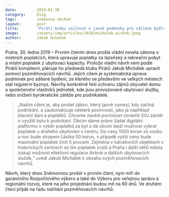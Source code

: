 ```yaml
---
date:         2019-01-30
category:     blog
tags:         sněmovna obchod
layout:       post
title:        "Piráti budou usilovat o jasné podmínky pro sdílené bydlení"
image:        /assets/img/articles/2018/michalek-airbnb.jpeg
author:       Jakub Dušánek
---
```

 

Praha, 30. ledna 2019 – Prvním čtením dnes prošla vládní novela zákona o místních poplatcích, která upravuje poplatky za lázeňský a rekreační pobyt a místní poplatek z ubytovací kapacity. Protože vládní návrh není podle Pirátů komplexní, plánuje ho předseda klubu Pirátů Jakub Michálek upravit pomocí pozměňovacích návrhů. Jejich cílem je systematická úprava podmínek pro sdílené bydlení, ze kterého se především ve velkých městech stal regulerní byznys. Návrhy konkrétně řeší ochranu zájmů obyvatel domu a společenství vlastníků jednotek, kde jsou provozované ubytovací služby, nebo snížení byrokratické zátěže pro podnikatele.

> „Naším cílem je, aby prošel zákon, který jasně vymezí, kdy začíná podnikání, a zautomatizuje některé povinnosti, jako je například placení daní a poplatků. Chceme zavést povinnost oznámit SVJ záměr o využití bytu k podnikání. Obcím dáme právo žádat digitální platformu o výběr poplatků za byt a dá obcím lepší možnost vybrat poplatek u drahého ubytování v centru. Do ceny 1000 korun za osobu a noc bude stropem částka 50 korun, v případě vyšší ceny bude maximální poplatek činit 5 procent. Zejména v lukrativních objektech v historických centrech se tím poplatek zvýší a Praha i další větší města získají možnost efektivní regulace Airbnb a dalších ubytovacích služeb,“ uvedl Jakub Michálek k obsahu svých pozměňovacích návrhů.

Návrh, který dnes Sněmovnou prošel v prvním čtení, nyní míří do garančního Rozpočtového výboru a také do Výboru pro veřejnou správu a regionální rozvoj, které na jeho projednání budou mít na 60 dnů. Ve druhém čtení přijde na řadu načítání pozměňovacích návrhů.

